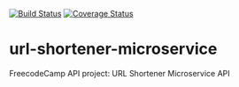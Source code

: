 [![Build Status](https://travis-ci.org/hexjelly/url-shortener-microservice.svg?branch=master)](https://travis-ci.org/hexjelly/url-shortener-microservice) [![Coverage Status](https://coveralls.io/repos/github/hexjelly/url-shortener-microservice/badge.svg?branch=master)](https://coveralls.io/github/hexjelly/url-shortener-microservice?branch=master)

# url-shortener-microservice
FreecodeCamp API project: URL Shortener Microservice API
